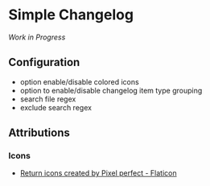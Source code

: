 # Simple Changelog

*Work in Progress*


## Configuration
- option enable/disable colored icons
- option to enable/disable changelog item type grouping
- search file regex
- exclude search regex


## Attributions
### Icons
- [Return icons created by Pixel perfect - Flaticon](https://www.flaticon.com/free-icons/return)